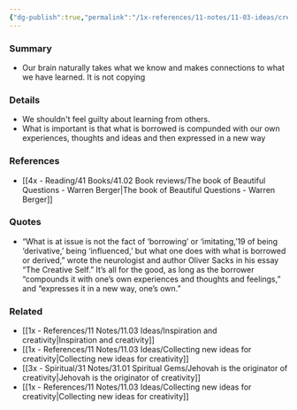 ```yaml
---
{"dg-publish":true,"permalink":"/1x-references/11-notes/11-03-ideas/creativity-based-on-inspiration-from-others/","title":"Creativity based on inspiration from others"}
---
```



### Summary
- Our brain naturally takes what we know and makes connections to what we have learned. It is not copying

### Details
- We shouldn't feel guilty about learning from others. 
- What is important is that what is borrowed is compunded with our own experiences, thoughts and ideas and then expressed in a new way

### References
- [[4x - Reading/41 Books/41.02 Book reviews/The book of Beautiful Questions - Warren Berger\|The book of Beautiful Questions - Warren Berger]]

### Quotes
- “What is at issue is not the fact of ‘borrowing’ or ‘imitating,’19 of being ‘derivative,’ being ‘influenced,’ but what one does with what is borrowed or derived,” wrote the neurologist and author Oliver Sacks in his essay “The Creative Self.” It’s all for the good, as long as the borrower “compounds it with one’s own experiences and thoughts and feelings,” and “expresses it in a new way, one’s own.”

### Related
- [[1x - References/11 Notes/11.03 Ideas/Inspiration and creativity\|Inspiration and creativity]]
- [[1x - References/11 Notes/11.03 Ideas/Collecting new ideas for creativity\|Collecting new ideas for creativity]]
- [[3x - Spiritual/31 Notes/31.01 Spiritual Gems/Jehovah is the originator of creativity\|Jehovah is the originator of creativity]]
- [[1x - References/11 Notes/11.03 Ideas/Collecting new ideas for creativity\|Collecting new ideas for creativity]]